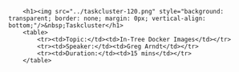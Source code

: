         <h1><img src="../taskcluster-120.png" style="background: transparent; border: none; margin: 0px; vertical-align: bottom;"/>&nbsp;Taskcluster</h1>
        <table>
            <tr><td>Topic:</td><td>In-Tree Docker Images</td></tr>
            <tr><td>Speaker:</td><td>Greg Arndt</td></tr>
            <tr><td>Duration:</td><td>15 mins</td></tr>
        </table>
